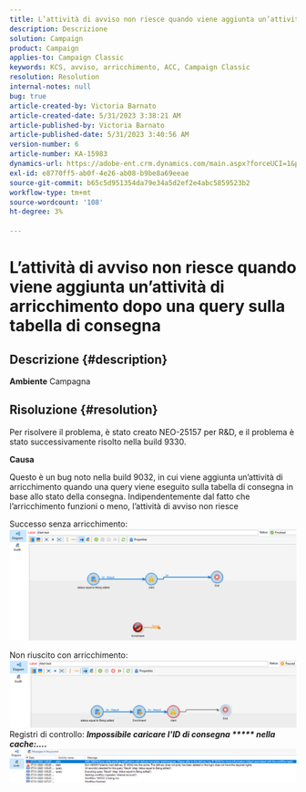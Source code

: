```yaml
---
title: L’attività di avviso non riesce quando viene aggiunta un’attività di arricchimento dopo una query sulla tabella di consegna
description: Descrizione
solution: Campaign
product: Campaign
applies-to: Campaign Classic
keywords: KCS, avviso, arricchimento, ACC, Campaign Classic
resolution: Resolution
internal-notes: null
bug: true
article-created-by: Victoria Barnato
article-created-date: 5/31/2023 3:38:21 AM
article-published-by: Victoria Barnato
article-published-date: 5/31/2023 3:40:56 AM
version-number: 6
article-number: KA-15983
dynamics-url: https://adobe-ent.crm.dynamics.com/main.aspx?forceUCI=1&pagetype=entityrecord&etn=knowledgearticle&id=409b9291-64ff-ed11-8f6e-6045bd006149
exl-id: e8770ff5-ab0f-4e26-ab08-b9be8a69eeae
source-git-commit: b65c5d951354da79e34a5d2ef2e4abc5859523b2
workflow-type: tm+mt
source-wordcount: '108'
ht-degree: 3%

---
```


# L’attività di avviso non riesce quando viene aggiunta un’attività di arricchimento dopo una query sulla tabella di consegna

## Descrizione {#description}

<b>Ambiente</b>
Campagna


## Risoluzione {#resolution}


Per risolvere il problema, è stato creato NEO-25157 per R&amp;D, e il problema è stato successivamente risolto nella build 9330.

<b>Causa</b>


Questo è un bug noto nella build 9032, in cui viene aggiunta un’attività di arricchimento quando una query<b> </b>viene eseguito sulla tabella di consegna in base allo stato della consegna. Indipendentemente dal fatto che l’arricchimento funzioni o meno, l’attività di avviso non riesce

Successo senza arricchimento:
![](assets/ab975c07-d043-ed11-bba2-0022480868ff.png)

Non riuscito con arricchimento:
![](assets/ad975c07-d043-ed11-bba2-0022480868ff.png)
Registri di controllo: <b>*Impossibile caricare l&#39;ID di consegna \*\*\*\*\* nella cache:....</b>*
![](assets/ac975c07-d043-ed11-bba2-0022480868ff.png)
